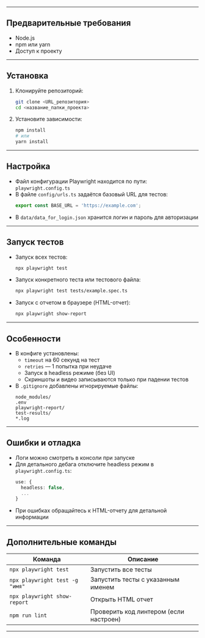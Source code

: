 
---

## Предварительные требования
- Node.js
- npm или yarn
- Доступ к проекту

---

## Установка

1. Клонируйте репозиторий:
   ```bash
   git clone <URL_репозитория>
   cd <название_папки_проекта>
   ```

2. Установите зависимости:
   ```bash
   npm install
   # или
   yarn install
   ```

---

## Настройка

- Файл конфигурации Playwright находится по пути: `playwright.config.ts`
- В файле `config/urls.ts` задаётся базовый URL для тестов:
  ```ts
  export const BASE_URL = 'https://example.com';
  ```
- В `data/data_for_login.json` хранится логин и пароль для авторизации

---

## Запуск тестов

- Запуск всех тестов:
  ```bash
  npx playwright test
  ```

- Запуск конкретного теста или тестового файла:
  ```bash
  npx playwright test tests/example.spec.ts
  ```

- Запуск с отчетом в браузере (HTML-отчет):
  ```bash
  npx playwright show-report
  ```

---

## Особенности

- В конфиге установлены:
  - `timeout` на 60 секунд на тест
  - `retries` — 1 попытка при неудаче
  - Запуск в headless режиме (без UI)
  - Скриншоты и видео записываются только при падении тестов
- В `.gitignore` добавлены игнорируемые файлы:
  ```
  node_modules/
  .env
  playwright-report/
  test-results/
  *.log
  ```

---

## Ошибки и отладка

- Логи можно смотреть в консоли при запуске
- Для детального дебага отключите headless режим в `playwright.config.ts`:
  ```ts
  use: {
    headless: false,
    ...
  }
  ```
- При ошибках обращайтесь к HTML-отчету для детальной информации

---

## Дополнительные команды

| Команда                         | Описание                             |
|--------------------------------|------------------------------------|
| `npx playwright test`           | Запустить все тесты                 |
| `npx playwright test -g "имя"` | Запустить тесты с указанным именем |
| `npx playwright show-report`   | Открыть HTML отчет                  |
| `npm run lint`                  | Проверить код линтером (если настроен) |

---
